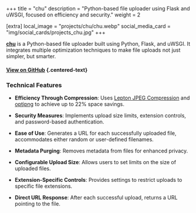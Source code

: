 +++
title = "chu"
description = "Python-based file uploader using Flask and uWSGI, focused on efficiency and security."
weight = 2

[extra]
local_image = "projects/chu/chu.webp"
social_media_card = "img/social_cards/projects_chu.jpg"
+++

[**chu**](https://github.com/welpo/chu) is a Python-based file uploader built using Python, Flask, and uWSGI. It integrates multiple optimization techniques to make file uploads not just simpler, but smarter.

#### [View on GitHub](https://github.com/welpo/chu) {.centered-text}

### Technical Features

- **Efficiency Through Compression**: Uses [Lepton JPEG Compression](https://github.com/microsoft/lepton_jpeg_rust) and [optipng](http://optipng.sourceforge.net/) to achieve up to 22% space savings.

- **Security Measures**: Implements upload size limits, extension controls, and password-based authentication.

- **Ease of Use**: Generates a URL for each successfully uploaded file, accommodates either random or user-defined filenames.

- **Metadata Purging**: Removes metadata from files for enhanced privacy.

- **Configurable Upload Size**: Allows users to set limits on the size of uploaded files.

- **Extension-Specific Controls**: Provides settings to restrict uploads to specific file extensions.

- **Direct URL Response**: After each successful upload, returns a URL pointing to the file.

